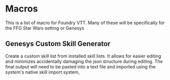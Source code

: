 # Macros
 This is a list of macro for Foundry VTT. Many of these will be specifically for the FFG Star Wars setting or Genesys

 ## Genesys Custom Skill Generator
 Create a custom skill list from installed skill lists. It allows for easier editing and minimizes accidentally damaging the json structure during editing. The final output will need to be pasted into a text file and imported using the system's native skill import system,
